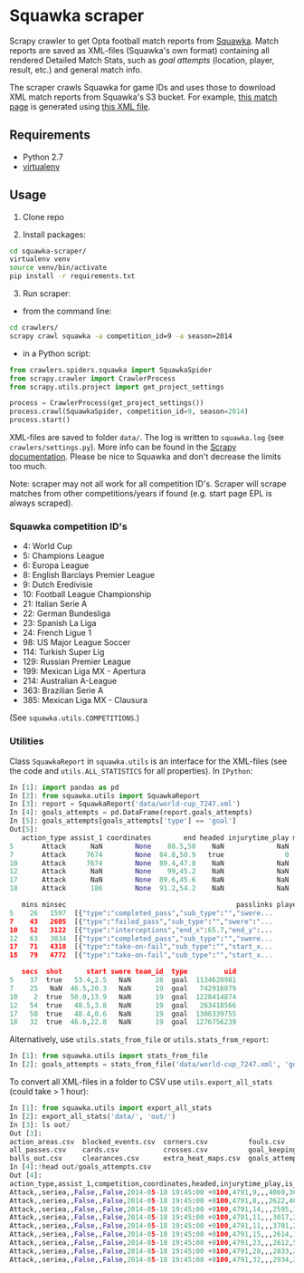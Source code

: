 # Squawka scraper

Scrapy crawler to get Opta football match reports from [Squawka](http://www.squawka.com).
Match reports are saved as XML-files (Squawka's own format) containing all rendered Detailed Match Stats, such as _goal attempts_ (location, player, result, etc.) and general match info.

The scraper crawls Squawka for game IDs and uses those to download XML match reports from Squawka's S3 bucket.
For example, [this match page](http://world-cup-2014.squawka.com/spain-vs-netherlands/13-06-2014/world-cup/matches) is generated using [this XML file](http://s3-irl-world-cup.squawka.com/dp/ingame/7247).


## Requirements
* Python 2.7
* [virtualenv](http://docs.python-guide.org/en/latest/dev/virtualenvs/)


## Usage

1. Clone repo

2. Install packages:
```sh
cd squawka-scraper/
virtualenv venv
source venv/bin/activate
pip install -r requirements.txt
```

3. Run scraper:


- from the command line:

```bash
cd crawlers/
scrapy crawl squawka -a competition_id=9 -a season=2014
```

- in a Python script:

```python
from crawlers.spiders.squawka import SquawkaSpider
from scrapy.crawler import CrawlerProcess
from scrapy.utils.project import get_project_settings

process = CrawlerProcess(get_project_settings())
process.crawl(SquawkaSpider, competition_id=9, season=2014)
process.start()
```

XML-files are saved to folder `data/`.
The log is written to `squawka.log` (see `crawlers/settings.py`).
More info can be found in the [Scrapy documentation](http://doc.scrapy.org/en/1.0/).
Please be nice to Squawka and don't decrease the limits too much.

Note: scraper may not all work for all competition ID's.
Scraper will scrape matches from other competitions/years if found (e.g. start page EPL is always scraped).


### Squawka competition ID's
* 4: World Cup
* 5: Champions League
* 6: Europa League
* 8: English Barclays Premier League
* 9: Dutch Eredivisie
* 10: Football League Championship
* 21: Italian Serie A
* 22: German Bundesliga
* 23: Spanish La Liga
* 24: French Ligue 1
* 98: US Major League Soccer
* 114: Turkish Super Lig
* 129: Russian Premier League
* 199: Mexican Liga MX - Apertura
* 214: Australian A-League
* 363: Brazilian Serie A
* 385: Mexican Liga MX - Clausura

(See `squawka.utils.COMPETITIONS`.)


### Utilities

Class `SquawkaReport` in `squawka.utils` is an interface for the XML-files (see the code and `utils.ALL_STATISTICS` for all properties).
In `IPython`:

```python
In [1]: import pandas as pd
In [2]: from squawka.utils import SquawkaReport
In [3]: report = SquawkaReport('data/world-cup_7247.xml')
In [4]: goals_attempts = pd.DataFrame(report.goals_attempts)
In [5]: goals_attempts[goals_attempts['type'] == 'goal']
Out[5]:
   action_type assist_1 coordinates        end headed injurytime_play middle  \
5       Attack      NaN        None    88.5,50    NaN             NaN    NaN
7       Attack     7674        None  84.8,50.9   true               0    NaN
10      Attack     7674        None  89.4,47.8    NaN             NaN    NaN
12      Attack      NaN        None    99,45.2    NaN             NaN    NaN
17      Attack      NaN        None  89.6,45.6    NaN             NaN    NaN
18      Attack      186        None  91.2,54.2    NaN             NaN    NaN

   mins minsec                                          passlinks player_id  \
5    26   1597  [{"type":"completed_pass","sub_type":"","swere...       301
7    43   2605  [{"type":"failed_pass","sub_type":"","swere":"...       195
10   52   3122  [{"type":"interceptions","end_x":65.7,"end_y":...       189
12   63   3834  [{"type":"completed_pass","sub_type":"","swere...      7828
17   71   4310  [{"type":"take-on-fail","sub_type":"","start_x...       195
18   79   4772  [{"type":"take-on-fail","sub_type":"","start_x...       189

   secs  shot      start swere team_id  type         uid
5    37  true   53.4,2.5   NaN      28  goal  1134620981
7    25   NaN  46.5,20.3   NaN      19  goal   742916879
10    2  true  50.0,13.9   NaN      19  goal  1228414874
12   54  true   48.5,3.8   NaN      19  goal   263418566
17   50  true   48.4,0.6   NaN      19  goal  1306339755
18   32  true  46.6,22.8   NaN      19  goal  1276756239
```

Alternatively, use `utils.stats_from_file` or `utils.stats_from_report`:
```python
In [1]: from squawka.utils import stats_from_file
In [2]: goals_attempts = stats_from_file('data/world-cup_7247.xml', 'goals_attempts')
```

To convert all XML-files in a folder to CSV use `utils.export_all_stats` (could take > 1 hour):
```python
In [1]: from squawka.utils import export_all_stats
In [2]: export_all_stats('data/', 'out/')
In [3]: ls out/
Out [3]:
action_areas.csv  blocked_events.csv  corners.csv          fouls.csv           headed_duals.csv   offside.csv    setpieces.csv  teams.csv
all_passes.csv    cards.csv           crosses.csv          goal_keeping.csv    interceptions.csv  oneonones.csv  tackles.csv
balls_out.csv     clearances.csv      extra_heat_maps.csv  goals_attempts.csv  keepersweeper.csv  players.csv    takeons.csv
In [4]:!head out/goals_attempts.csv
Out [4]:
action_type,assist_1,competition,coordinates,headed,injurytime_play,is_own,kickoff,match_id,mins,minsec,passlinks,player_id,secs,shot,swere,team_id,type,uid,end_x,end_y,middle_x,middle_y,start_x,start_y
Attack,,seriea,,False,,False,2014-05-18 19:45:00 +0100,4791,9,,,4069,36,True,right,114,save,,79.5,31.0,51,32.3,99.0,50.4
Attack,,seriea,,False,,False,2014-05-18 19:45:00 +0100,4791,8,,,2622,40,True,,114,save,,69.2,59.0,53.4,13.3,98.8,52.7
Attack,,seriea,,False,,False,2014-05-18 19:45:00 +0100,4791,14,,,2595,32,True,,114,blocked,,70.8,58.1,0,0,75.6,57.4
Attack,,seriea,,False,,False,2014-05-18 19:45:00 +0100,4791,11,,,3017,25,True,,127,blocked,,96.0,64.3,0,0,97.7,60.8
Attack,,seriea,,False,,False,2014-05-18 19:45:00 +0100,4791,11,,,3701,23,True,,127,blocked,,75.2,53.2,0,0,77.5,52.7
Attack,,seriea,,False,,False,2014-05-18 19:45:00 +0100,4791,15,,,2614,18,True,,114,blocked,,75.9,31.4,0,0,90.2,43.9
Attack,,seriea,,False,,False,2014-05-18 19:45:00 +0100,4791,23,,,2612,53,True,,114,save,,72.6,29.8,48.3,28.5,98.5,47.8
Attack,,seriea,,False,,False,2014-05-18 19:45:00 +0100,4791,28,,,2833,26,True,,127,save,,85.8,27.4,46.5,3.8,98.6,46.2
Attack,,seriea,,False,,False,2014-05-18 19:45:00 +0100,4791,32,,,2934,26,True,left,127,off_target,,72.5,49.7,,,59.9,36.1
```
